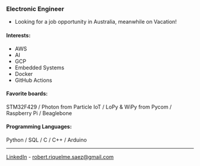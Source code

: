 ### Electronic Engineer
- Looking for a job opportunity in Australia, meanwhile on Vacation!

#### Interests: 
- AWS
- AI
- GCP
- Embedded Systems
- Docker
- GitHub Actions

#### Favorite boards:
STM32F429 / Photon from Particle IoT / LoPy & WiPy from Pycom / Raspberry Pi / Beaglebone

#### Programming Languages:
Python / SQL / C / C++ / Arduino <br>


---
[LinkedIn](https://www.linkedin.com/in/robertriquelmesaez) - robert.riquelme.saez@gmail.com
